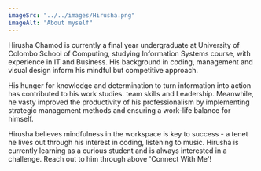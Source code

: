 ```yaml
---
imageSrc: "../../images/Hirusha.png"
imageAlt: "About myself"
---
```


Hirusha Chamod is currently a final year undergraduate at University of Colombo School of Computing, studying Information Systems course, with experience in IT and Business. His background in coding, management and visual design inform his mindful but competitive approach. 

His hunger for knowledge and determination to turn information into action has contributed to his work studies. team skills and Leadership. Meanwhile, he vasty improved the productivity of his professionalism by implementing strategic management methods and ensuring a work-life balance for himself.

Hirusha believes mindfulness in the workspace is key to success - a tenet he lives out through his interest in coding, listening to music. Hirusha is currently learning as a curious student and is always interested in a challenge. Reach out to him through above 'Connect With Me'!
